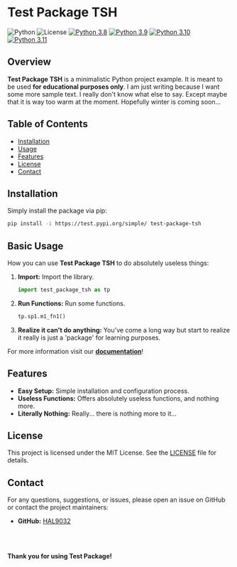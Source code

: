 
# Test Package TSH

![Python](https://img.shields.io/badge/Python-3.8%2B-blue)
![License](https://img.shields.io/badge/License-MIT-green)
[![Python 3.8](https://github.com/HAL9032/test_package/actions/workflows/py3-8.yml/badge.svg)](https://github.com/HAL9032/test_package/actions/workflows/py3-8.yml)
[![Python 3.9](https://github.com/HAL9032/test_package/actions/workflows/py3-9.yml/badge.svg)](https://github.com/HAL9032/test_package/actions/workflows/py3-9.yml)
[![Python 3.10](https://github.com/HAL9032/test_package/actions/workflows/py3-10.yml/badge.svg)](https://github.com/HAL9032/test_package/actions/workflows/py3-10.yml)
[![Python 3.11](https://github.com/HAL9032/test_package/actions/workflows/py3-11.yml/badge.svg)](https://github.com/HAL9032/test_package/actions/workflows/py3-11.yml)

## Overview

**Test Package TSH** is a minimalistic Python project example. It is meant to be used **for educational purposes only**. I am just writing because I want some more sample text. I really don't know what else to say. Except maybe that it is way too warm at the moment. Hopefully winter is coming soon...

## Table of Contents

- [Installation](#installation)
- [Usage](#usage)
- [Features](#features)
- [License](#license)
- [Contact](#contact)

## Installation

Simply install the package via pip:

```bash
pip install -i https://test.pypi.org/simple/ test-package-tsh
```

## Basic Usage

How you can use **Test Package TSH** to do absolutely useless things:

1. **Import:** Import the library.
    ```python
    import test_package_tsh as tp
    ```

2. **Run Functions:** Run some functions.
    ```python
    tp.sp1.m1_fn1()
    ```

3. **Realize it can't do anything:** You've come a long way but start to realize it really is just a 'package' for learning purposes.

For more information visit our **[documentation](https://hal9032.github.io/test_package_tsh)**!

## Features

- **Easy Setup:** Simple installation and configuration process.
- **Useless Functions:** Offers absolutely useless functions, and nothing more.
- **Literally Nothing:** Really... there is nothing more to it...

## License

This project is licensed under the MIT License. See the [LICENSE](LICENSE) file for details.

## Contact

For any questions, suggestions, or issues, please open an issue on GitHub or contact the project maintainers:

- **GitHub:** [HAL9032](https://github.com/HAL9032)

<br>
<br>

**Thank you for using Test Package!**